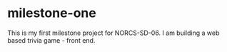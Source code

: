 # milestone-one
This is my first milestone project for NORCS-SD-06. I am building a web based trivia game - front end.
